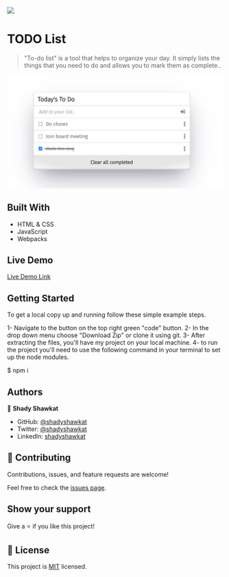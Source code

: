 ![](https://img.shields.io/badge/Microverse-blueviolet)

# TODO List

>"To-do list" is a tool that helps to organize your day. It simply lists the things that you need to do and allows you to mark them as complete..

![screenshot](./app_screenshot.png)

## Built With

- HTML & CSS
- JavaScript
- Webpacks

## Live Demo

[Live Demo Link](https://shadyshawkat.github.io/TODO-List/dist)
## Getting Started

To get a local copy up and running follow these simple example steps.

1- Navigate to the button on the top right green "code" button.
2- In the drop down menu choose "Download Zip" or clone it using git.
3- After extracting the files, you'll have my project on your local machine.
4- to run the project you'll need to use the following command in your terminal to set up the node modules.

$ npm i

## Authors

👤 **Shady Shawkat**

- GitHub: [@shadyshawkat](https://github.com/ShadyShawkat)
- Twitter: [@shadyshawkat](https://twitter.com/ShadyShawkat3)
- LinkedIn: [shadyshawkat](https://www.linkedin.com/in/shady-shawkat/)


## 🤝 Contributing

Contributions, issues, and feature requests are welcome!

Feel free to check the [issues page](../../issues/).

## Show your support

Give a ⭐️ if you like this project!

## 📝 License

This project is [MIT](./MIT.md) licensed.
